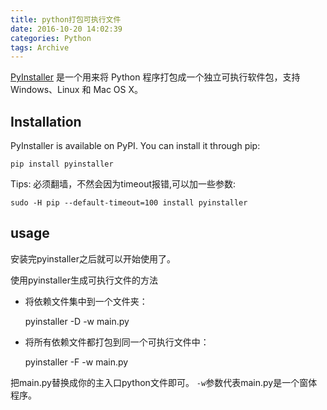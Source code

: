 ```yaml
---
title: python打包可执行文件
date: 2016-10-20 14:02:39
categories: Python
tags: Archive
---
```


[PyInstaller](https://github.com/pyinstaller/pyinstaller/) 是一个用来将 Python 程序打包成一个独立可执行软件包，支持 Windows、Linux 和 Mac OS X。

## Installation ##
PyInstaller is available on PyPI. You can install it through pip:

    pip install pyinstaller


Tips: 必须翻墙，不然会因为timeout报错,可以加一些参数:

    sudo -H pip --default-timeout=100 install pyinstaller


## usage ##
安装完pyinstaller之后就可以开始使用了。


使用pyinstaller生成可执行文件的方法
- 将依赖文件集中到一个文件夹：


    pyinstaller -D -w main.py   



- 将所有依赖文件都打包到同一个可执行文件中：


    pyinstaller -F -w  main.py  



把main.py替换成你的主入口python文件即可。
```-w```参数代表main.py是一个窗体程序。
